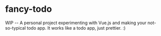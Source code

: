 # fancy-todo
WIP -- A personal project experimenting with Vue.js and making your not-so-typical todo app. It works like a todo app, just prettier. :)
